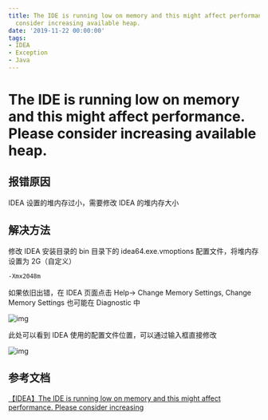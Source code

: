 ```yaml
---
title: The IDE is running low on memory and this might affect performance. Please
  consider increasing available heap.
date: '2019-11-22 00:00:00'
tags:
- IDEA
- Exception
- Java
---
```


# The IDE is running low on memory and this might affect performance. Please consider increasing available heap.

## 报错原因

IDEA 设置的堆内存过小，需要修改 IDEA 的堆内存大小

## 解决方法

修改 IDEA 安装目录的 bin 目录下的 idea64.exe.vmoptions 配置文件，将堆内存设置为 2G（自定义）

```bash
-Xmx2048m
```

如果依旧出错，在 IDEA 页面点击 Help→ Change Memory Settings, Change Memory Settings 也可能在 Diagnostic 中

![img](https://gitee.com/swang-harbin/pic-bed/raw/master/images/2021/20210222154640.png)

此处可以看到 IDEA 使用的配置文件位置，可以通过输入框直接修改

![img](https://gitee.com/swang-harbin/pic-bed/raw/master/images/2021/20210222154655.png)

## 参考文档

[【IDEA】The IDE is running low on memory and this might affect performance. Please consider increasing](https://blog.csdn.net/qq_36762765/article/details/102896007)
